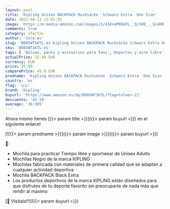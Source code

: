 ```yaml
---
layout: post
title: 'Kipling Unisex BACKPACK Rucksäcke  Schwarz Extra  One Size'
date: 2022-04-13 13:01:55
image: 'https://m.media-amazon.com/images/I/418+oPRDoFL._SL500_._SL400_.jpg'
comments: true
category: ofertas
author: 'tole.es'
slug: 'B08SWT1K7L-es Kipling Unisex BACKPACK Rucksäcke Schwarz Extra One Size'
sku: 'B08SWT1K7L-es'
tags: [ 'Bolsas, packs y accesorios para fans','Deportes y aire libre','Mochilas para fans','Productos para fans','backpack','kipling','🇪🇸', ]
actualPrice: 25.99 EUR
currency: EUR
price: 25.99
comparePrice: 45.0 EUR
prodname: 'Kipling Unisex BACKPACK Rucksäcke  Schwarz Extra  One Size'
country: 'es'
flag: '🇪🇸'
brand: 'Kipling'
buyurl: 'https://www.amazon.es/dp/B08SWT1K7L/?tag=tolees-21'
descuento: '42.24'
average: '30.995'
---
```


Ahora mismo tienes [{{< param title >}}]({{< param buyurl >}}) en el siguiente enlace!

[![{{< param prodname >}}]({{< param image >}})]({{< param buyurl >}})

🔎:

- Mochila para practicar Tiempo libre y sportwear de Unisex Adulto
- Mochilas Negro de la marca KIPLING
- Mochilas fabricada con materiales de primera calidad que se adaptan a cualquier actividad deportiva
- Mochila BACKPACK Black Extra
- Los productos deportivos de la marca KIPLING están diseñados para que disfrutes de tu deporte favorito sin preocuparte de nada más que rendir al máximo

[🛒 Visítala!!!]({{< param buyurl >}})
